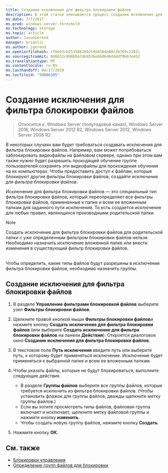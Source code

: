 ```yaml
---
title: Создание исключения для фильтра блокировки файлов
description: В этой статье описывается процесс создания исключения для фильтра блокировки файлов
ms.date: 7/7/2017
ms.prod: windows-server-threshold
ms.technology: storage
ms.topic: article
author: JasonGerend
manager: brianlic
ms.author: jgerend
ms.openlocfilehash: 1f0e93cb2535862b9259d438de00c3b769c2282c
ms.sourcegitcommit: 0d0b32c8986ba7db9536e0b8648d4ddf9b03e452
ms.translationtype: MT
ms.contentlocale: ru-RU
ms.lasthandoff: 04/17/2019
ms.locfileid: "59866305"
---
```

# <a name="create-a-file-screen-exception"></a>Создание исключения для фильтра блокировки файлов

> Относится к: Windows Server (полугодовой канал), Windows Server 2016, Windows Server 2012 R2, Windows Server 2012, Windows Server 2008 R2

В некоторых случаях вам будет требоваться создавать исключения для фильтра блокировки файлов. Например, вам может потребоваться заблокировать видеофайлы на файловом сервере, однако при этом вам также нужно будет разрешить проходящей обучение группе пользователей сохранять эти видеофайлы для прохождения обучения на их компьютерах. Чтобы предоставить доступ к файлам, которые блокируют другие фильтры блокировки файлов, создайте *исключение для фильтра блокировки файлов*.

Исключение для фильтра блокировки файлов — это специальный тип фильтра блокировки файлов, который переопределяет все фильтры блокировки файлов, примененные к папке и всем ее вложенным папкам для заданного пути исключения. То есть создается исключение для любых правил, являющихся производными родительской папки.

> [!Note]
> Создать исключение для фильтра блокировки файлов для родительской папки с уже определенным фильтром блокировки файлов нельзя. Необходимо назначить исключение вложенной папке или внести изменения в существующий фильтр блокировки файлов.

<br />
Чтобы определить, какие типы файлов будут разрешены в исключении фильтра блокировки файлов, необходимо назначить группы.

## <a name="to-create-a-file-screen-exception"></a>Создание исключения для фильтра блокировки файлов

1.  В разделе **Управление фильтрами блокировкой файлов** выберите узел **Фильтры блокировки файлов**.

2.  Щелкните правой кнопкой мыши **Фильтры блокировки файлов**и нажмите кнопку **Создать исключение для фильтра блокировки файлов** (или выберите **Создать исключение для фильтра блокировки файлов** на панели **Действия**). Откроется диалоговое окно **Создание исключения для фильтра блокировки файлов**.

3.  В текстовом поле **Путь исключения** введите путь или выберите путь, к которому будет применяться исключение. Исключение будет применяться к выбранной папке и всем ее вложенным папкам.

4.  Чтобы указать файлы, которые не будут блокироваться, выполните следующие действия.

    -   В разделе **Группы файлов** выберите все группы файлов, которые требуется исключить из фильтра блокировки файлов. (Чтобы установить флажок для группы файлов, дважды щелкните метку группы файлов.)
    -   Если вы хотите просмотреть типы файлов, файловая группа включает и исключает, щелкните метку файловой группы и нажмите кнопку **изменить**.
    -   Чтобы создать новую группу файлов, нажмите кнопку **Создать**.

5.  Нажмите кнопку **ОК**.

## <a name="see-also"></a>См. также

-   [Блокировки управления](file-screening-management.md)
-   [Определение групп файлов для блокировки](define-file-groups-for-screening.md)


